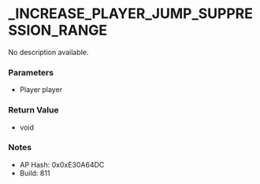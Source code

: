 # _INCREASE_PLAYER_JUMP_SUPPRESSION_RANGE

No description available.

### Parameters
* Player player

### Return Value
* void

### Notes
* AP Hash: 0x0xE30A64DC
* Build: 811

